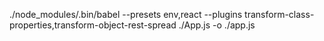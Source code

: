 ./node_modules/.bin/babel --presets env,react --plugins transform-class-properties,transform-object-rest-spread ./App.js -o ./app.js
